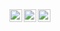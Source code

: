 <a href="https://discord.gg/fhEM8ud">
  <img align="left" alt="Alifian's Discord" width="22px" src="https://raw.githubusercontent.com/peterthehan/peterthehan/master/assets/discord.svg" />
</a>
<a href="https://twitter.com/alipian_">
  <img align="left" alt="Alifian | Twitter" width="22px" src="https://raw.githubusercontent.com/peterthehan/peterthehan/master/assets/twitter.svg" />
</a>
<a href="https://www.youtube.com/channel/UCtWDNqh3Th4T4Jskto6dlJQ">
  <img align="left" alt="Alifian's Youtube" width="22px" src="https://raw.githubusercontent.com/peterthehan/peterthehan/master/assets/youtube.svg" />
</a>


